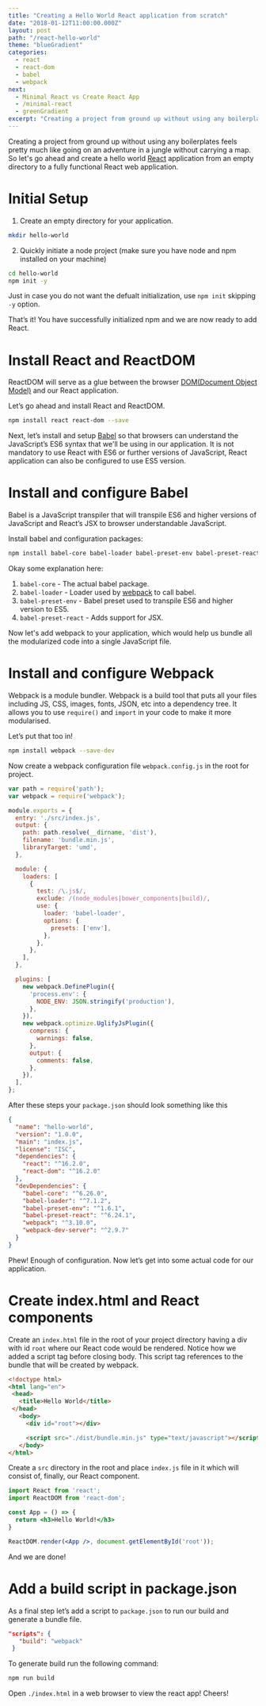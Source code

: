```yaml
---
title: "Creating a Hello World React application from scratch"
date: "2018-01-12T11:00:00.000Z"
layout: post
path: "/react-hello-world"
theme: "blueGradient"
categories:
  - react
  - react-dom
  - babel
  - webpack
next:
  - Minimal React vs Create React App
  - /minimal-react
  - greenGradient
excerpt: "Creating a project from ground up without using any boilerplates feels pretty much like going on an adventure in a jungle without carrying a map. So let’s go ahead and create a hello world  React  application from an empty directory to a fully"
---
```


Creating a project from ground up without using any boilerplates feels pretty much like going on an adventure in a jungle without carrying a map. So let's go ahead and create a hello world <a target="_blank" href="https://reactjs.org">React</a> application from an empty directory to a fully functional React web application.

# Initial Setup

1. Create an empty directory for your application.
```bash
mkdir hello-world
```

2. Quickly initiate a node project (make sure you have node and npm installed on your machine)
```bash
cd hello-world
npm init -y
```
Just in case you do not want the defualt initialization, use `npm init` skipping `-y` option.

That’s it! You have successfully initialized npm and we are now ready to add React.

# Install React and ReactDOM

ReactDOM will serve as a glue between the browser <a target="_blank" href="https://www.w3.org/TR/WD-DOM/introduction.html">DOM(Document Object Model)</a> and our React application.

Let’s go ahead and install React and ReactDOM.

```bash
npm install react react-dom --save
```
Next, let’s install and setup <a target="_blank" href="https://babeljs.io">Babel</a> so that browsers can understand the JavaScript’s ES6 syntax that we'll be using in our application. It is not mandatory to use React with ES6 or further versions of JavaScript, React application can also be configured to use ES5 version.

# Install and configure Babel

Babel is a JavaScript transpiler that will transpile ES6 and higher versions of JavaScript and React’s JSX to browser understandable JavaScript.

Install babel and configuration packages:

```bash
npm install babel-core babel-loader babel-preset-env babel-preset-react --save-dev
```

Okay some explanation here:

1.  `babel-core` - The actual babel package.
2.  `babel-loader` - Loader used by <a target="_blank" href="https://webpack.js.org">webpack</a> to call babel.
3.  `babel-preset-env` - Babel preset used to transpile ES6 and higher version to ES5.
4.  `babel-preset-react` - Adds support for JSX.

Now let's add webpack to your application, which would help us bundle all the modularized code into a single JavaScript file.

# Install and configure Webpack

Webpack is a module bundler. Webpack is a build tool that puts all your files including JS, CSS, images, fonts, JSON, etc into a dependency tree. It allows you to use `require()` and `import` in your code to make it more modularised.

Let’s put that too in!

```bash
npm install webpack --save-dev
```

Now create a webpack configuration file `webpack.config.js` in the root for project.

```js
var path = require('path');
var webpack = require('webpack');

module.exports = {
  entry: './src/index.js',
  output: {
    path: path.resolve(__dirname, 'dist'),
    filename: 'bundle.min.js',
    libraryTarget: 'umd',
  },

  module: {
    loaders: [
      {
        test: /\.js$/,
        exclude: /(node_modules|bower_components|build)/,
        use: {
          loader: 'babel-loader',
          options: {
            presets: ['env'],
          },
        },
      },
    ],
  },

  plugins: [
    new webpack.DefinePlugin({
      'process.env': {
        NODE_ENV: JSON.stringify('production'),
      },
    }),
    new webpack.optimize.UglifyJsPlugin({
      compress: {
        warnings: false,
      },
      output: {
        comments: false,
      },
    }),
  ],
};
```

After these steps your `package.json` should look something like this

```json
{
  "name": "hello-world",
  "version": "1.0.0",
  "main": "index.js",
  "license": "ISC",
  "dependencies": {
    "react": "^16.2.0",
    "react-dom": "^16.2.0"
  },
  "devDependencies": {
    "babel-core": "^6.26.0",
    "babel-loader": "^7.1.2",
    "babel-preset-env": "^1.6.1",
    "babel-preset-react": "^6.24.1",
    "webpack": "^3.10.0",
    "webpack-dev-server": "^2.9.7"
  }
}
```

Phew! Enough of configuration. Now let’s get into some actual code for our application.

# Create index.html and React components

Create an `index.html` file in the root of your project directory having a div with id `root` where our React code would be rendered.
Notice how we added a script tag before closing body. This script tag references to the bundle that will be created by webpack.

```html
<!doctype html>
<html lang="en">
 <head>
   <title>Hello World</title>
 </head>
   <body>
     <div id="root"></div>

     <script src="./dist/bundle.min.js" type="text/javascript"></script>
   </body>
</html>
```

Create a `src` directory in the root and place `index.js` file in it which will consist of, finally, our React component.

```jsx
import React from 'react';
import ReactDOM from 'react-dom';

const App = () => {
  return <h3>Hello World!</h3>
}

ReactDOM.render(<App />, document.getElementById('root'));
```

And we are done!

# Add a build script in package.json

As a final step let’s add a script to `package.json` to run our build and generate a bundle file.

```json
"scripts": {
   "build": "webpack"
 }
```

To generate build run the following command:

```bash
npm run build
```

Open `./index.html` in a web browser to view the react app! Cheers!
